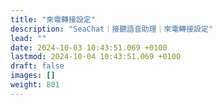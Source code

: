 ```yaml
---
title: "來電轉接設定"
description: "SeaChat｜接聽語音助理｜來電轉接設定"
lead: ""
date: 2024-10-03 10:43:51.069 +0100
lastmod: 2024-10-04 10:43:51.069 +0100
draft: false
images: []
weight: 801
---
```

